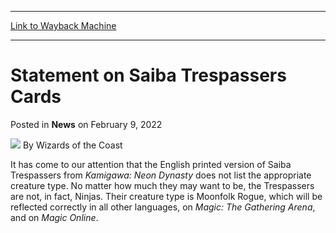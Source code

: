 
---
[Link to Wayback Machine](https://web.archive.org/web/20220210010440/https://magic.wizards.com/en/articles/archive/news/statement-saiba-trespassers-cards-2022-02-09)

[_metadata_:author]:- "Wizards of the Coast"
[_metadata_:description]:- "News regarding Saiba Trespassers card from Kamigawa: Neon Dynasty."
[_metadata_:generator]:- "Drupal 7 (http://drupal.org)"
[_metadata_:node]:- "1570997"
[_metadata_:publish_date]:- "2022-02-09"
[_metadata_:source]:- "div-main-content"
[_metadata_:title]:- "Statement on Saiba Trespassers Cards"
[_metadata_:wayback_capture_timestamp]:- "2022-02-10 01:04:40"
[_metadata_:wayback_raw_url]:- "https://web.archive.org/web/20220210010440id_/https://magic.wizards.com/en/articles/archive/news/statement-saiba-trespassers-cards-2022-02-09"
[_metadata_:wayback_url]:- "https://magic.wizards.com/en/articles/archive/news/statement-saiba-trespassers-cards-2022-02-09"
---


Statement on Saiba Trespassers Cards
====================================



 Posted in **News**
 on February 9, 2022 






![](https://media.magic.wizards.com/styles/auth_small/public/images/person/wizards_author.jpg)
By Wizards of the Coast











It has come to our attention that the English printed version of Saiba Trespassers from *Kamigawa: Neon Dynasty* does not list the appropriate creature type. No matter how much they may want to be, the Trespassers are not, in fact, Ninjas. Their creature type is Moonfolk Rogue, which will be reflected correctly in all other languages, on *Magic: The Gathering Arena*, and on *Magic Online*.







